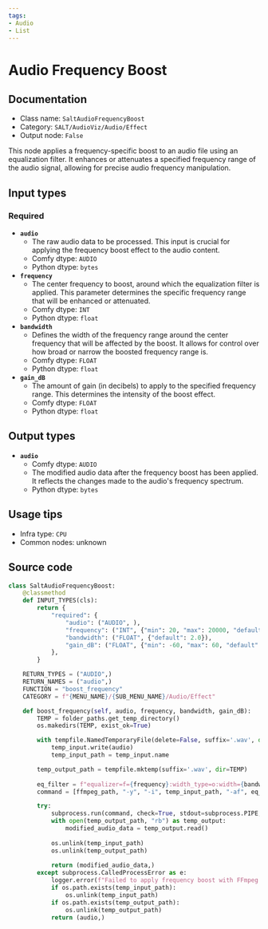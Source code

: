 ```yaml
---
tags:
- Audio
- List
---
```


# Audio Frequency Boost
## Documentation
- Class name: `SaltAudioFrequencyBoost`
- Category: `SALT/AudioViz/Audio/Effect`
- Output node: `False`

This node applies a frequency-specific boost to an audio file using an equalization filter. It enhances or attenuates a specified frequency range of the audio signal, allowing for precise audio frequency manipulation.
## Input types
### Required
- **`audio`**
    - The raw audio data to be processed. This input is crucial for applying the frequency boost effect to the audio content.
    - Comfy dtype: `AUDIO`
    - Python dtype: `bytes`
- **`frequency`**
    - The center frequency to boost, around which the equalization filter is applied. This parameter determines the specific frequency range that will be enhanced or attenuated.
    - Comfy dtype: `INT`
    - Python dtype: `float`
- **`bandwidth`**
    - Defines the width of the frequency range around the center frequency that will be affected by the boost. It allows for control over how broad or narrow the boosted frequency range is.
    - Comfy dtype: `FLOAT`
    - Python dtype: `float`
- **`gain_dB`**
    - The amount of gain (in decibels) to apply to the specified frequency range. This determines the intensity of the boost effect.
    - Comfy dtype: `FLOAT`
    - Python dtype: `float`
## Output types
- **`audio`**
    - Comfy dtype: `AUDIO`
    - The modified audio data after the frequency boost has been applied. It reflects the changes made to the audio's frequency spectrum.
    - Python dtype: `bytes`
## Usage tips
- Infra type: `CPU`
- Common nodes: unknown


## Source code
```python
class SaltAudioFrequencyBoost:
    @classmethod
    def INPUT_TYPES(cls):
        return {
            "required": {
                "audio": ("AUDIO", ),
                "frequency": ("INT", {"min": 20, "max": 20000, "default": 1000}), 
                "bandwidth": ("FLOAT", {"default": 2.0}),
                "gain_dB": ("FLOAT", {"min": -60, "max": 60, "default": 0, "step": 0.01}),
            },
        }

    RETURN_TYPES = ("AUDIO",)
    RETURN_NAMES = ("audio",)
    FUNCTION = "boost_frequency"
    CATEGORY = f"{MENU_NAME}/{SUB_MENU_NAME}/Audio/Effect"

    def boost_frequency(self, audio, frequency, bandwidth, gain_dB):
        TEMP = folder_paths.get_temp_directory()
        os.makedirs(TEMP, exist_ok=True)

        with tempfile.NamedTemporaryFile(delete=False, suffix='.wav', dir=TEMP) as temp_input:
            temp_input.write(audio)
            temp_input_path = temp_input.name

        temp_output_path = tempfile.mktemp(suffix='.wav', dir=TEMP)
        
        eq_filter = f"equalizer=f={frequency}:width_type=o:width={bandwidth}:g={gain_dB}"
        command = [ffmpeg_path, "-y", "-i", temp_input_path, "-af", eq_filter, temp_output_path]

        try:
            subprocess.run(command, check=True, stdout=subprocess.PIPE, stderr=subprocess.PIPE)
            with open(temp_output_path, "rb") as temp_output:
                modified_audio_data = temp_output.read()
                
            os.unlink(temp_input_path)
            os.unlink(temp_output_path)
                
            return (modified_audio_data,)
        except subprocess.CalledProcessError as e:
            logger.error(f"Failed to apply frequency boost with FFmpeg: {e}")
            if os.path.exists(temp_input_path):
                os.unlink(temp_input_path)
            if os.path.exists(temp_output_path):
                os.unlink(temp_output_path)
            return (audio,)

```
